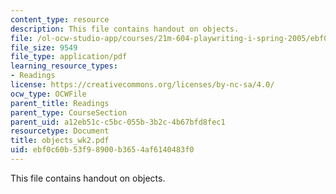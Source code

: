 ```yaml
---
content_type: resource
description: This file contains handout on objects.
file: /ol-ocw-studio-app/courses/21m-604-playwriting-i-spring-2005/ebf0c60b53f98900b3654af6140483f0_objects_wk2.pdf
file_size: 9549
file_type: application/pdf
learning_resource_types:
- Readings
license: https://creativecommons.org/licenses/by-nc-sa/4.0/
ocw_type: OCWFile
parent_title: Readings
parent_type: CourseSection
parent_uid: a12eb51c-c5bc-055b-3b2c-4b67bfd8fec1
resourcetype: Document
title: objects_wk2.pdf
uid: ebf0c60b-53f9-8900-b365-4af6140483f0
---
```

This file contains handout on objects.